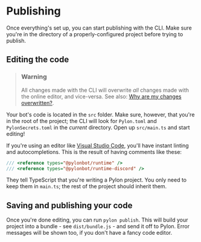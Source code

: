 # Publishing

Once everything's set up, you can start publishing with the CLI. Make sure you're in the directory of a properly-configured project before trying to publish.

## Editing the code

> ### Warning
>
> All changes made with the CLI will overwrite _all_ changes made with the online editor, and vice-versa. See also: [Why are my changes overwritten?](./publishing__changes_overwritten.md).

Your bot's code is located in the `src` folder. Make sure, however, that you're in the root of the project; the CLI will look for `Pylon.toml` and `PylonSecrets.toml` in the _current_ directory. Open up `src/main.ts` and start editing!

If you're using an editor like [Visual Studio Code](https://code.visualstudio.com), you'll have instant linting and autocompletions. This is the result of having comments like these:

```ts
/// <reference types="@pylonbot/runtime" />
/// <reference types="@pylonbot/runtime-discord" />
```

They tell TypeScript that you're writing a Pylon project. You only need to keep them in `main.ts`; the rest of the project should inherit them.

## Saving and publishing your code

Once you're done editing, you can run `pylon publish`. This will build your project into a bundle - see `dist/bundle.js` - and send it off to Pylon. Error messages will be shown too, if you don't have a fancy code editor.
